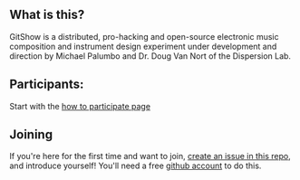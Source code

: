 ## What is this?
GitShow is a distributed, pro-hacking and open-source electronic music composition and instrument design experiment under development and direction by Michael Palumbo and Dr. Doug Van Nort of the Dispersion Lab.

## Participants:
Start with the [how to participate page](https://github.com/dispersionlab/welcome/wiki/.-how_to_participate)

## Joining
If you're here for the first time and want to join, [create an issue in this repo](https://github.com/dispersionlab/welcome/issues), and introduce yourself! You'll need a free [github account](https://github.com/pricing) to do this.
